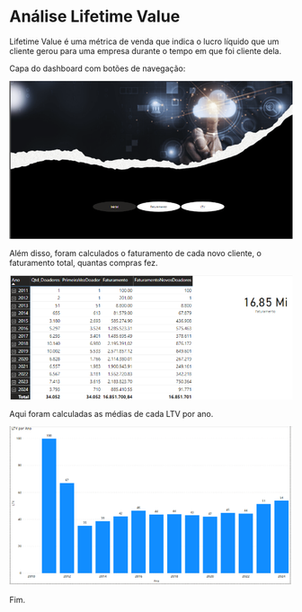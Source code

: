 # Análise Lifetime Value
Lifetime Value é uma métrica de venda que indica o lucro líquido que um cliente gerou para uma empresa durante o tempo em que foi cliente dela.

Capa do dashboard com botões de navegação:


<div align="center">
  <img src="https://github.com/CamilaDeAlm/LTV-Analise/blob/main/folder/Captura%20de%20tela%202024-08-04%20095924.png" alt="Exemplo" width="largura" height="altura">
</div>


Além disso, foram calculados o faturamento de cada novo cliente, o faturamento total, quantas compras fez.


<div align="center">
  <img src="https://github.com/CamilaDeAlm/LTV-Analise/blob/main/folder/Captura%20de%20tela%202024-08-04%20095941.png" alt="Exemplo" width="largura" height="altura">
</div>

Aqui foram calculadas as médias de cada LTV por ano.

<div align="center">
  <img src="https://github.com/CamilaDeAlm/LTV-Analise/blob/main/folder/Captura%20de%20tela%202024-08-04%20095959.png" alt="Exemplo" width="largura" height="altura">
</div>

Fim.
